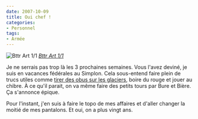 ```yaml
---
date: 2007-10-09
title: Oui chef !
categories:
- Personnel
tags:
- Armée
---
```

 <img src="https://farm3.static.flickr.com/2260/1525706023_fe6a68cfc9.jpg" alt="Bttr Art 1/1" />
<em><a href="https://www.flickr.com/photos/alienlebarge/1525706023/" title="photo sharing">Bttr Art 1/1</a></em>

Je ne serrais pas trop là les 3 prochaines semaines. Vous l'avez deviné, je suis en vacances fédérales au Simplon. Cela sous-entend faire plein de trucs utiles comme <a href="https://youtube.com/watch?v=ESCgtg0YCW8" title="Des M109 qui tirent des obus sur les glaciers">tirer des obus sur les glaciers</a>, boire du rouge et jouer au chibre. À ce qu'il parait, on va même faire des petits tours par Bure et Bière. Ça s'annonce épique.

Pour l'instant, j'en suis à faire le topo de mes affaires et d'aller changer la moitié de mes pantalons. Et oui, on a plus vingt ans.
